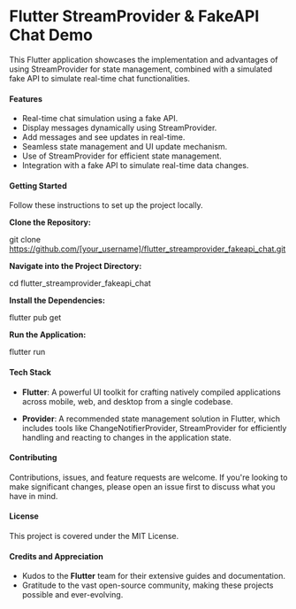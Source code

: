 # Flutter StreamProvider & FakeAPI Chat Demo

This Flutter application showcases the implementation and advantages of using StreamProvider for state management, combined with a simulated fake API to simulate real-time chat functionalities.

#### Features
- Real-time chat simulation using a fake API.
- Display messages dynamically using StreamProvider.
- Add messages and see updates in real-time.
- Seamless state management and UI update mechanism.
- Use of StreamProvider for efficient state management.
- Integration with a fake API to simulate real-time data changes.

#### Getting Started
Follow these instructions to set up the project locally.

**Clone the Repository:**

git clone https://github.com/[your_username]/flutter_streamprovider_fakeapi_chat.git

**Navigate into the Project Directory:**

cd flutter_streamprovider_fakeapi_chat

**Install the Dependencies:**

flutter pub get

**Run the Application:**

flutter run

#### Tech Stack
- **Flutter**: A powerful UI toolkit for crafting natively compiled applications across mobile, web, and desktop from a single codebase.
  
- **Provider**: A recommended state management solution in Flutter, which includes tools like ChangeNotifierProvider, StreamProvider for efficiently handling and reacting to changes in the application state.

#### Contributing
Contributions, issues, and feature requests are welcome. If you're looking to make significant changes, please open an issue first to discuss what you have in mind.

#### License
This project is covered under the MIT License.

#### Credits and Appreciation
- Kudos to the **Flutter** team for their extensive guides and documentation.
- Gratitude to the vast open-source community, making these projects possible and ever-evolving.
